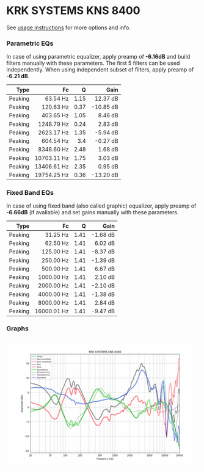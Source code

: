 # KRK SYSTEMS KNS 8400
See [usage instructions](https://github.com/jaakkopasanen/AutoEq#usage) for more options and info.

### Parametric EQs
In case of using parametric equalizer, apply preamp of **-6.16dB** and build filters manually
with these parameters. The first 5 filters can be used independently.
When using independent subset of filters, apply preamp of **-6.21 dB**.

| Type    | Fc          |    Q | Gain      |
|--------:|------------:|-----:|----------:|
| Peaking | 63.54 Hz    | 1.15 | 12.37 dB  |
| Peaking | 120.63 Hz   | 0.37 | -10.85 dB |
| Peaking | 403.65 Hz   | 1.05 | 8.46 dB   |
| Peaking | 1248.79 Hz  | 0.24 | 2.83 dB   |
| Peaking | 2623.17 Hz  | 1.35 | -5.94 dB  |
| Peaking | 604.54 Hz   | 3.4  | -0.27 dB  |
| Peaking | 8348.60 Hz  | 2.48 | 1.68 dB   |
| Peaking | 10703.11 Hz | 1.75 | 3.03 dB   |
| Peaking | 13406.61 Hz | 2.35 | 0.95 dB   |
| Peaking | 19754.25 Hz | 0.36 | -13.20 dB |

### Fixed Band EQs
In case of using fixed band (also called graphic) equalizer, apply preamp of **-6.66dB**
(if available) and set gains manually with these parameters.

| Type    | Fc          |    Q | Gain     |
|--------:|------------:|-----:|---------:|
| Peaking | 31.25 Hz    | 1.41 | -1.68 dB |
| Peaking | 62.50 Hz    | 1.41 | 6.02 dB  |
| Peaking | 125.00 Hz   | 1.41 | -8.37 dB |
| Peaking | 250.00 Hz   | 1.41 | -1.39 dB |
| Peaking | 500.00 Hz   | 1.41 | 6.67 dB  |
| Peaking | 1000.00 Hz  | 1.41 | 2.10 dB  |
| Peaking | 2000.00 Hz  | 1.41 | -2.10 dB |
| Peaking | 4000.00 Hz  | 1.41 | -1.38 dB |
| Peaking | 8000.00 Hz  | 1.41 | 2.84 dB  |
| Peaking | 16000.01 Hz | 1.41 | -9.47 dB |

### Graphs
![](./KRK%20SYSTEMS%20KNS%208400.png)